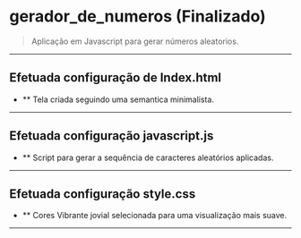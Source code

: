 # gerador_de_numeros (Finalizado)

> Aplicação em Javascript para gerar números aleatorios.


---

## Efetuada configuração de Index.html
   - ** Tela criada seguindo uma semantica minimalista. 
   ---
## Efetuada configuração javascript.js
   - ** Script para gerar a sequência de caracteres aleatórios aplicadas.
   ---
## Efetuada configuração style.css
   - ** Cores Vibrante jovial selecionada para uma visualização mais suave.
   ---